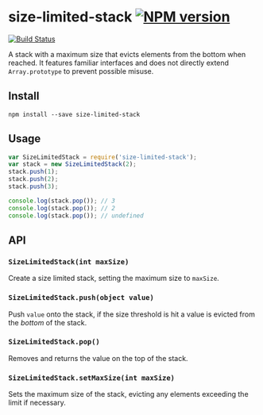 # size-limited-stack [![NPM version](http://img.shields.io/npm/v/size-limited-stack.svg?style=flat)](https://www.npmjs.org/package/size-limited-stack)

[![Build Status](http://img.shields.io/travis/Tyriar/size-limited-stack.svg?style=flat)](https://travis-ci.org/Tyriar/size-limited-stack)

A stack with a maximum size that evicts elements from the bottom when reached. It features familiar interfaces and does not directly extend `Array.prototype` to prevent possible misuse.



## Install

```
npm install --save size-limited-stack
```



## Usage

```js
var SizeLimitedStack = require('size-limited-stack');
var stack = new SizeLimitedStack(2);
stack.push(1);
stack.push(2);
stack.push(3);

console.log(stack.pop()); // 3
console.log(stack.pop()); // 2
console.log(stack.pop()); // undefined
```



## API

### `SizeLimitedStack(int maxSize)`

Create a size limited stack, setting the maximum size to `maxSize`.

### `SizeLimitedStack.push(object value)`

Push `value` onto the stack, if the size threshold is hit a value is evicted from the _bottom_ of the stack.

### `SizeLimitedStack.pop()`

Removes and returns the value on the top of the stack.

### `SizeLimitedStack.setMaxSize(int maxSize)`

Sets the maximum size of the stack, evicting any elements exceeding the limit if necessary.
